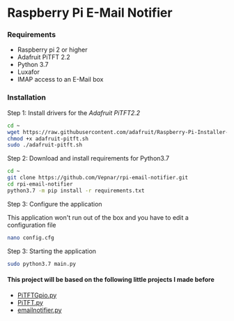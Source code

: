# Raspberry Pi E-Mail Notifier

### Requirements

* Raspberry pi 2 or higher
* Adafruit PiTFT 2.2
* Python 3.7
* Luxafor
* IMAP access to an E-Mail box

### Installation

Step 1: Install drivers for the _Adafruit PiTFT2.2_

```sh
cd ~
wget https://raw.githubusercontent.com/adafruit/Raspberry-Pi-Installer-Scripts/master/adafruit-pitft.sh
chmod +x adafruit-pitft.sh
sudo ./adafruit-pitft.sh
```

Step 2: Download and install requirements for Python3.7

```sh
cd ~
git clone https://github.com/Vepnar/rpi-email-notifier.git
cd rpi-email-notifier
python3.7 -m pip install -r requirements.txt
```

Step 3: Configure the application

This application won't run out of the box  and you have to edit a configuration file

```sh
nano config.cfg
```

Step 3: Starting the application

```sh
sudo python3.7 main.py
```


#### This project will be based on the following little projects I made before

* [PiTFTGpio.py](https://github.com/Vepnar/Little-projects/blob/master/Python/RaspberryPi/PiTFTgpio.py)
* [PiTFT.py](https://github.com/Vepnar/Little-projects/blob/master/Python/RaspberryPi/PiTFT.py)
* [emailnotifier.py](https://github.com/Vepnar/Little-projects/blob/master/Python/Networking/emailnotifier.py)
